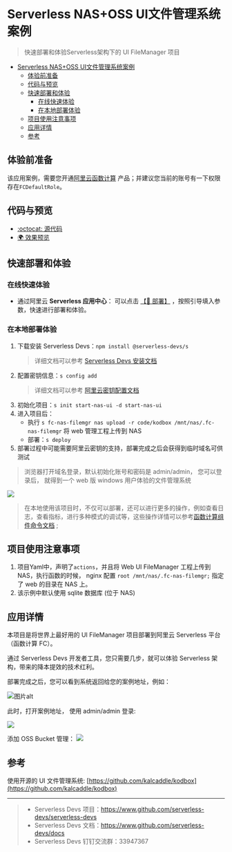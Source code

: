 # Serverless NAS+OSS UI文件管理系统案例

> 快速部署和体验Serverless架构下的 UI FileManager 项目

- [Serverless NAS+OSS UI文件管理系统案例](#serverless-nasoss-ui文件管理系统案例)
  - [体验前准备](#体验前准备)
  - [代码与预览](#代码与预览)
  - [快速部署和体验](#快速部署和体验)
    - [在线快速体验](#在线快速体验)
    - [在本地部署体验](#在本地部署体验)
  - [项目使用注意事项](#项目使用注意事项)
  - [应用详情](#应用详情)
  - [参考](#参考)

## 体验前准备

该应用案例，需要您开通[阿里云函数计算](https://fcnext.console.aliyun.com/) 产品；并建议您当前的账号有一下权限存在`FCDefaultRole`。

## 代码与预览

- [:octocat: 源代码](https://github.com/devsapp/start-nas-ui/tree/main/src)
- [:earth_africa: 效果预览](https://img.alicdn.com/imgextra/i3/O1CN01WRjMv428OKNAu7gjq_!!6000000007922-2-tps-1733-1007.png)

## 快速部署和体验
### 在线快速体验

- 通过阿里云 **Serverless 应用中心**： 可以点击 [【🚀 部署】](https://fcnext.console.aliyun.com/applications/create?template=start-nas-ui) ，按照引导填入参数，快速进行部署和体验。


### 在本地部署体验

1. 下载安装 Serverless Devs：`npm install @serverless-devs/s` 
    > 详细文档可以参考 [Serverless Devs 安装文档](https://github.com/Serverless-Devs/Serverless-Devs/blob/master/docs/zh/install.md)
2. 配置密钥信息：`s config add`
    > 详细文档可以参考 [阿里云密钥配置文档](https://github.com/devsapp/fc/blob/main/docs/zh/config.md)
3. 初始化项目：`s init start-nas-ui -d start-nas-ui`
4. 进入项目后：
   - 执行 `s fc-nas-filemgr nas upload -r code/kodbox /mnt/nas/.fc-nas-filemgr` 将 web 管理工程上传到 NAS
   - 部署：`s deploy`
5. 部署过程中可能需要阿里云密钥的支持，部署完成之后会获得到临时域名可供测试

> 浏览器打开域名登录，默认初始化账号和密码是 admin/admin， 您可以登录后， 就得到一个 web 版 windows 用户体验的文件管理系统

![](https://img.alicdn.com/imgextra/i3/O1CN01WRjMv428OKNAu7gjq_!!6000000007922-2-tps-1733-1007.png)

> 在本地使用该项目时，不仅可以部署，还可以进行更多的操作，例如查看日志，查看指标，进行多种模式的调试等，这些操作详情可以参考[函数计算组件命令文档](https://github.com/devsapp/fc#%E6%96%87%E6%A1%A3%E7%9B%B8%E5%85%B3) ;

## 项目使用注意事项

1. 项目Yaml中，声明了`actions`，并且将 Web UI FileManager 工程上传到 NAS，执行函数的时候， nginx 配置 `root /mnt/nas/.fc-nas-filemgr;` 指定了 web 的目录在 NAS 上。
2. 该示例中默认使用 sqlite 数据库 (位于 NAS)

## 应用详情

本项目是将世界上最好用的 UI FileManager 项目部署到阿里云 Serverless 平台（函数计算 FC）。

通过 Serverless Devs 开发者工具，您只需要几步，就可以体验 Serverless 架构，带来的降本提效的技术红利。

部署完成之后，您可以看到系统返回给您的案例地址，例如：

![图片alt](https://img.alicdn.com/imgextra/i1/O1CN01FbMHNY1PvcSGTBzmB_!!6000000001903-2-tps-2520-920.png)

此时，打开案例地址， 使用 admin/admin 登录:

![](https://img.alicdn.com/imgextra/i3/O1CN01WRjMv428OKNAu7gjq_!!6000000007922-2-tps-1733-1007.png)

添加 OSS Bucket 管理：
![](https://img.alicdn.com/imgextra/i2/O1CN01e6dygX1znDLioRfQe_!!6000000006758-2-tps-1210-756.png)

## 参考
使用开源的 UI 文件管理系统: [https://github.com/kalcaddle/kodbox](https://github.com/kalcaddle/kodbox)

-----

> - Serverless Devs 项目：https://www.github.com/serverless-devs/serverless-devs   
> - Serverless Devs 文档：https://www.github.com/serverless-devs/docs   
> - Serverless Devs 钉钉交流群：33947367    

